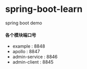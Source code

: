 # spring-boot-learn
spring boot demo

#### 各个模块端口号
- example : 8848
- apollo : 8847
- admin-service : 8846
- admin-client : 8845